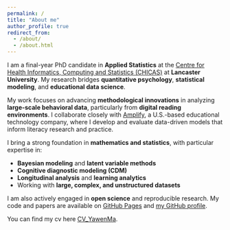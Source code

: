 ```yaml
---
permalink: /
title: "About me"
author_profile: true
redirect_from: 
  - /about/
  - /about.html
---
```


I am a final-year PhD candidate in **Applied Statistics** at the [Centre for Health Informatics, Computing and Statistics (CHICAS)](https://www.lancaster.ac.uk/chicas/) at **Lancaster University**. My research bridges **quantitative psychology**, **statistical modeling**, and **educational data science**. 

My work focuses on advancing **methodological innovations** in analyzing **large-scale behavioral data**, particularly from **digital reading environments**. I collaborate closely with [Amplify](https://amplify.com/), a U.S.-based educational technology company, where I develop and evaluate data-driven models that inform literacy research and practice.

I bring a strong foundation in **mathematics and statistics**, with particular expertise in:
- **Bayesian modeling** and **latent variable methods**
- **Cognitive diagnostic modeling (CDM)**
- **Longitudinal analysis** and **learning analytics**
- Working with **large, complex, and unstructured datasets**

I am also actively engaged in **open science** and reproducible research. My code and papers are available on [GitHub Pages](https://github.com/Yawen-Ma) and [my GitHub profile](https://scholar.google.com/citations?user=APmyVrQAAAAJ&hl=en). 

You can find my cv here [CV_YawenMa](../assets/CV_YawenMa.pdf).
